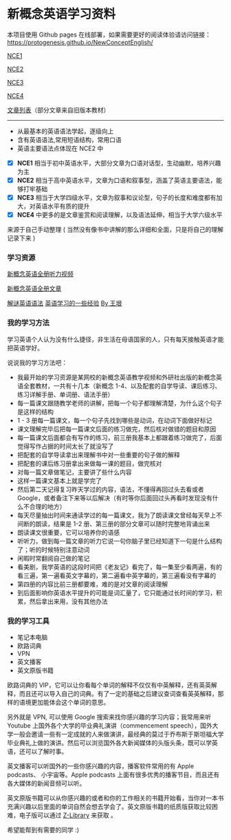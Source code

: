 # 新概念英语学习资料

本项目使用 Github pages 在线部署，如果需要更好的阅读体验请访问链接：https://protogenesis.github.io/NewConceptEnglish/



[NCE1](./NCE1.md)

[NCE2](./NCE2.md)

[NCE3](./NCE3.md)

[NCE4](./NCE4.md)

[文章列表](https://protogenesis.github.io/NewConceptEnglish/articles.html)（部分文章来自旧版本教材）

---

- 从最基本的英语语法学起，逐级向上
- 含有英语语法,常用短语结构，常用口语
- 英语主要语法点体现在 NCE2 中 

- [x]  **NCE1** 相当于初中英语水平，大部分文章为口语对话型，生动幽默，培养兴趣为主
- [x]  **NCE2** 相当于高中英语水平，文章为口语和叙事型，涵盖了英语主要语法，能够打牢基础
- [x]  **NCE3** 相当于大学四级水平，文章为叙事和议论型，句子的长度和难度都有加大，对英语水平有质的提升
- [x]  **NCE4** 中更多的是文章鉴赏和阅读理解，以及语法延伸，相当于大学六级水平

来源于自己手动整理 ( 当然没有像书中讲解的那么详细和全面，只是将自己的理解记录下来 ) 



### 学习资源

[新概念英语全册听力视频](http://newconceptenglish.com)

[新概念英语全册文章](http://www.cs.toronto.edu/~yuana/new_concept_english.html)

[解谜英语语法](http://www.yinwang.org/blog-cn/2018/11/23/grammar)    [英语学习的一些经验](http://www.yinwang.org/blog-cn/2020/03/06/english-learning-tips)     [By 王垠](http://www.yinwang.org)



### 我的学习方法

学习英语个人认为没有什么捷径，非生活在母语国家的人，只有每天接触英语才能把英语学好。

说说我的学习方法吧：

- 我最开始的学习资源是某网校的新概念英语教学视频和外研社出版的新概念英语全套教材，一共有十几本（新概念 1-4、以及配套的自学导读、课后练习、练习详解手册、单词册、语法手册）
- 每一篇课文跟随教学老师的讲解，把每一个句子都理解清楚，为什么这个句子是这样的结构
- 1 - 3 册每一篇课文，每一个句子先找到哪些是动词，在动词下面做好标记
- 课文理解完毕后把每一篇课文后面的练习做完，然后核对做错的题目和原因
- 每一篇课文后面都会有写作的练习，前三册我基本上都跟着练习做完了，后面觉得写作占据的时间太长了就没写了
- 把配套的自学导读拿出来理解书中对一些重要的句子做的解释
- 把配套的课后练习册拿出来做每一课的题目，做完核对
- 对每一篇文章做笔记，主要讲了些什么内容
- 这样一篇课文基本上就是学完了
- 然后第二天记得复习昨天学过的内容，语法，不懂得再回过头去看或者 Google，或者备注下来等以后解决（有时等你后面回过头再看时发现没有什么不合理的地方）
- 每天尽量抽出时间来通读学过的每一篇课文，我为了朗读课文曾经每天早上不间断的朗读，结果是 1-2 册、第三册的部分文章可以随时完整地背诵出来
- 朗读课文很重要，它可以培养你的语感
- 听听力，做到每一篇文章的听力它说一句你脑子里已经知道下一句是什么结构了；听的时候特别注意动词
- 闲暇时常翻阅自己做的笔记
- 看美剧，我学英语的这段时间把《老友记》看完了，每一集至少看两遍，有的看三遍，第一遍看英文字幕的，第二遍看中英字幕的，第三遍看没有字幕的
- 第四册的内容比前三册都要难，难的是对文章的阅读理解
- 到后面影响你英语水平提升的可能是词汇量了，它只能通过长时间的学习，积累，然后拿出来用，没有其他办法



### 我的学习工具

- 笔记本电脑
- 欧路词典
- VPN
- 英文播客
- 英文原版书籍



 欧路词典的 VIP，它可以让你看每个单词的解释不仅仅有中英解释，还有英英解释，而且还可以导入自己的词典。有了一定的基础之后建议查词查看英英解释，那样的语境更加能体会这个单词的意思。



另外就是 VPN, 可以使用 Google 搜索来找你感兴趣的学习内容；我常用来听 Youtube 上国外各个大学的毕业典礼演讲（commencement speech），国外大学一般会邀请一些有一定成就的人来做演讲，最经典的莫过于乔布斯于斯坦福大学毕业典礼上做的演讲。然后可以浏览国外各大新闻媒体的头版头条，既可以学英语，还可以了解时事。



英文播客可以听国外的一些你感兴趣的内容，播客软件常用的有 Apple podcasts、 小宇宙等。Apple podcasts 上面有很多优秀的播客节目，而且还有各大媒体的新闻音频可以听。



英文原版书籍可以从你感兴趣的或者和你的工作相关的书籍开始看，当你对一本书充满兴趣以后里面的单词自然会想去学会了。英文原版书籍的纸质版获取比较困难，电子版可以通过 [Z-Library](https://singlelogin.re/) 来获取 。



希望能帮到有需要的同学 :)

